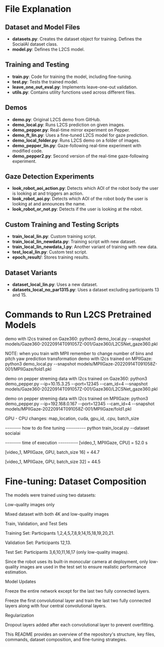 # File Explanation

## Dataset and Model Files
- **datasets.py**: Creates the dataset object for training. Defines the SocialAI dataset class.
- **model.py**: Defines the L2CS model.

## Training and Testing
- **train.py**: Code for training the model, including fine-tuning.
- **test.py**: Tests the trained model.
- **leave_one_out_eval.py**: Implements leave-one-out validation.
- **utils.py**: Contains utility functions used across different files.

## Demos
- **demo.py**: Original L2CS demo from GitHub.
- **demo_local.py**: Runs L2CS prediction on given images.
- **demo_pepper.py**: Real-time mirror experiment on Pepper.
- **demo_ft_lin.py**: Uses a fine-tuned L2CS model for gaze prediction.
- **demo_local_folder.py**: Runs L2CS demo on a folder of images.
- **demo_pepper_lin.py**: Gaze-following real-time experiment with modified code.
- **demo_pepper2.py**: Second version of the real-time gaze-following experiment.

## Gaze Detection Experiments
- **look_robot_aoi_action.py**: Detects which AOI of the robot body the user is looking at and triggers an action.
- **look_robot_aoi.py**: Detects which AOI of the robot body the user is looking at and announces the name.
- **look_robot_or_not.py**: Detects if the user is looking at the robot.

## Custom Training and Testing Scripts
- **train_local_lin.py**: Custom training script.
- **train_local_lin_newdata.py**: Training script with new dataset.
- **train_local_lin_newdata_l.py**: Another variant of training with new data.
- **test_local_lin.py**: Custom test script.
- **epoch_result/**: Stores training results.

## Dataset Variants
- **dataset_local_lin.py**: Uses a new dataset.
- **datasets_local_no_par1315.py**: Uses a dataset excluding participants 13 and 15.

# Commands to Run L2CS Pretrained Models

demo with l2cs trained on Gaze360:
python3 demo_local.py --snapshot models/Gaze360-20220914T091057Z-001/Gaze360/L2CSNet_gaze360.pkl


NOTE: when you train with MPII remember to change number of bins and pitch yaw prediction transformation
demo with l2cs trained on MPIIGaze:
python3 demo_local.py --snapshot models/MPIIGaze-20220914T091058Z-001/MPIIGaze/fold1.pkl


demo on pepper streming data with l2cs trained on Gaze360:
python3 demo_pepper.py --ip=10.15.3.25 --port=12345 --cam_id=4 --snapshot models/Gaze360-20220914T091057Z-001/Gaze360/L2CSNet_gaze360.pkl

demo on pepper streming data with l2cs trained on MPIIGaze:
python3 demo_pepper.py --ip=192.168.0.167 --port=12345 --cam_id=4 --snapshot models/MPIIGaze-20220914T091058Z-001/MPIIGaze/fold1.pkl


GPU - CPU changes: map_location, cuda, gpu_id, .cpu, batch_size

--------    how to do fine tuning    ----------
 python train_local.py --dataset socialai 

--------    time of execution    ----------
[video_1, MPIIGaze, CPU] = 52.0 s

[video_1, MPIIGaze, GPU, batch_size 16] = 44.7

[video_1, MPIIGaze, GPU, batch_size 32] = 44.5

# Fine-tuning: Dataset Composition
The models were trained using two datasets:

Low-quality images only

Mixed dataset with both 4K and low-quality images

Train, Validation, and Test Sets

Training Set: Participants 1,2,4,5,7,8,9,14,15,18,19,20,21.

Validation Set: Participants 12,13.

Test Set: Participants 3,6,10,11,16,17 (only low-quality images).

Since the robot uses its built-in monocular camera at deployment, only low-quality images are used in the test set to ensure realistic performance estimation.

Model Updates

Freeze the entire network except for the last two fully connected layers.

Freeze the first convolutional layer and train the last two fully connected layers along with four central convolutional layers.

Regularization

Dropout layers added after each convolutional layer to prevent overfitting.

This README provides an overview of the repository's structure, key files, commands, dataset composition, and fine-tuning strategies.


